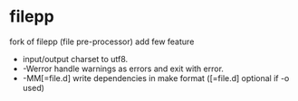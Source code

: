 filepp
======

fork of filepp (file pre-processor) add few feature


- input/output charset to utf8.
- -Werror handle warnings as errors and exit with error.
- -MM[=file.d] write dependencies in make format ([=file.d]  optional if -o used)

